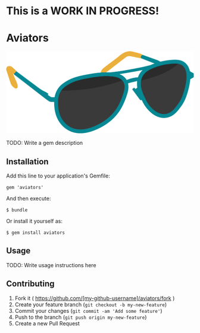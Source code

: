 # This is a WORK IN PROGRESS!

# Aviators

![Aviators logo](Aviators-logo.png)

TODO: Write a gem description

## Installation

Add this line to your application's Gemfile:

    gem 'aviators'

And then execute:

    $ bundle

Or install it yourself as:

    $ gem install aviators

## Usage

TODO: Write usage instructions here

## Contributing

1. Fork it ( https://github.com/[my-github-username]/aviators/fork )
2. Create your feature branch (`git checkout -b my-new-feature`)
3. Commit your changes (`git commit -am 'Add some feature'`)
4. Push to the branch (`git push origin my-new-feature`)
5. Create a new Pull Request
